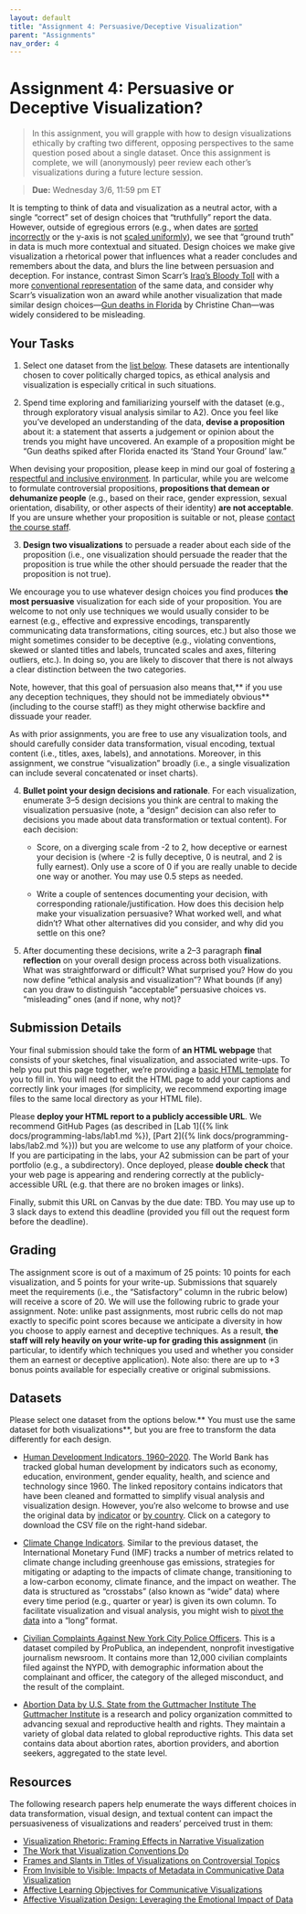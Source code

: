 ```yaml
---
layout: default
title: "Assignment 4: Persuasive/Deceptive Visualization"
parent: "Assignments"
nav_order: 4
---
```


# Assignment 4: Persuasive or Deceptive Visualization?

> In this assignment, you will grapple with how to design visualizations ethically by crafting two different, opposing perspectives to the same question posed about a single dataset. Once this assignment is complete, we will (anonymously) peer review each other’s visualizations during a future lecture session.

> **Due:** Wednesday 3/6, 11:59 pm ET

It is tempting to think of data and visualization as a neutral actor, with a single “correct” set of design choices that “truthfully” report the data. However, outside of egregious errors (e.g., when dates are [sorted incorrectly](https://www.atlantamagazine.com/great-reads/behind-georgias-covid-19-dashboard-disaster/) or the y-axis is not [scaled uniformly](https://twitter.com/whitehouse/status/1486709480351952901)), we see that “ground truth” in data is much more contextual and situated. Design choices we make give visualization a rhetorical power that influences what a reader concludes and remembers about the data, and blurs the line between persuasion and deception. For instance, contrast Simon Scarr’s [Iraq’s Bloody Toll](http://www.simonscarr.com/iraqs-bloody-toll) with a more [conventional representation](https://www.infoworld.com/article/3088166/why-how-to-lie-with-statistics-did-us-a-disservice.html) of the same data, and consider why Scarr’s visualization won an award while another visualization that made similar design choices—[Gun deaths in Florida](https://www.businessinsider.com/gun-deaths-in-florida-increased-with-stand-your-ground-2014-2) by Christine Chan—was widely considered to be misleading.

## Your Tasks

1. Select one dataset from the [list below](#resources). These datasets are intentionally chosen to cover politically charged topics, as ethical analysis and visualization is especially critical in such situations.

2. Spend time exploring and familiarizing yourself with the dataset (e.g., through exploratory visual analysis similar to A2). Once you feel like you’ve developed an understanding of the data, **devise a proposition** about it: a statement that asserts a judgement or opinion about the trends you might have uncovered. An example of a proposition might be “Gun deaths spiked after Florida enacted its ‘Stand Your Ground’ law.”

When devising your proposition, please keep in mind our goal of fostering [a respectful and inclusive environment](). In particular, while you are welcome to formulate controversial propositions, **propositions that demean or dehumanize people** (e.g., based on their race, gender expression, sexual orientation, disability, or other aspects of their identity) **are not acceptable**. If you are unsure whether your proposition is suitable or not, please [contact the course staff]().

3. **Design two visualizations** to persuade a reader about each side of the proposition (i.e., one visualization should persuade the reader that the proposition is true while the other should persuade the reader that the proposition is not true).

We encourage you to use whatever design choices you find produces **the most persuasive** visualization for each side of your proposition. You are welcome to not only use techniques we would usually consider to be earnest (e.g., effective and expressive encodings, transparently communicating data transformations, citing sources, etc.) but also those we might sometimes consider to be deceptive (e.g., violating conventions, skewed or slanted titles and labels, truncated scales and axes, filtering outliers, etc.). In doing so, you are likely to discover that there is not always a clear distinction between the two categories.

Note, however, that this goal of persuasion also means that,** if you use any deception techniques, they should not be immediately obvious** (including to the course staff!) as they might otherwise backfire and dissuade your reader.

As with prior assignments, you are free to use any visualization tools, and should carefully consider data transformation, visual encoding, textual content (i.e., titles, axes, labels), and annotations. Moreover, in this assignment, we construe “visualization” broadly (i.e., a single visualization can include several concatenated or inset charts).


4. **Bullet point your design decisions and rationale**. For each visualization, enumerate 3–5 design decisions you think are central to making the visualization persuasive (note, a “design” decision can also refer to decisions you made about data transformation or textual content). For each decision:

    - Score, on a diverging scale from -2 to 2, how deceptive or earnest your decision is (where -2 is fully deceptive, 0 is neutral, and 2 is fully earnest). Only use a score of 0 if you are really unable to decide one way or another. You may use 0.5 steps as needed.

    - Write a couple of sentences documenting your decision, with corresponding rationale/justification. How does this decision help make your visualization persuasive? What worked well, and what didn’t? What other alternatives did you consider, and why did you settle on this one?

5. After documenting these decisions, write a 2–3 paragraph **final reflection** on your overall design process across both visualizations. What was straightforward or difficult? What surprised you? How do you now define “ethical analysis and visualization”? What bounds (if any) can you draw to distinguish “acceptable” persuasive choices vs. “misleading” ones (and if none, why not)?

## Submission Details

Your final submission should take the form of **an HTML webpage** that consists of your sketches, final visualization, and associated write-ups. To help you put this page together, we’re providing a [basic HTML template](https://vis-society.github.io/assignments/A3_report.html) for you to fill in. You will need to edit the HTML page to add your captions and correctly link your images (for simplicity, we recommend exporting image files to the same local directory as your HTML file).

Please **deploy your HTML report to a publicly accessible URL**. We recommend GitHub Pages (as described in [Lab 1]({% link docs/programming-labs/lab1.md %}), [Part 2]({% link docs/programming-labs/lab2.md %})) but you are welcome to use any platform of your choice. If you are participating in the labs, your A2 submission can be part of your portfolio (e.g., a subdirectory). Once deployed, please **double check** that your web page is appearing and rendering correctly at the publicly-accessible URL (e.g. that there are no broken images or links).

Finally, submit this URL on Canvas by the due date: TBD. You may use up to 3 slack days to extend this deadline (provided you fill out the request form before the deadline).

## Grading

The assignment score is out of a maximum of 25 points: 10 points for each visualization, and 5 points for your write-up. Submissions that squarely meet the requirements (i.e., the “Satisfactory” column in the rubric below) will receive a score of 20. We will use the following rubric to grade your assignment. Note: unlike past assignments, most rubric cells do not map exactly to specific point scores because we anticipate a diversity in how you choose to apply earnest and deceptive techniques. As a result, **the staff will rely heavily on your write-up for grading this assignment** (in particular, to identify which techniques you used and whether you consider them an earnest or deceptive application). Note also: there are up to +3 bonus points available for especially creative or original submissions.

## Datasets
Please select one dataset from the options below.** You must use the same dataset for both visualizations**, but you are free to transform the data differently for each design.

- [Human Development Indicators, 1960–2020](https://github.com/vis-society/World-Bank-Data-by-Indicators). The World Bank has tracked global human development by indicators such as economy, education, environment, gender equality, health, and science and technology since 1960. The linked repository contains indicators that have been cleaned and formatted to simplify visual analysis and visualization design. However, you’re also welcome to browse and use the original data by [indicator](https://data.worldbank.org/indicator) or [by country](https://data.worldbank.org/country). Click on a category to download the CSV file on the right-hand sidebar.

- [Climate Change Indicators](https://vis-society.github.io/assignments/A4.html#:~:text=Climate%20Change%20Indicators). Similar to the previous dataset, the International Monetary Fund (IMF) tracks a number of metrics related to climate change including greenhouse gas emissions, strategies for mitigating or adapting to the impacts of climate change, transitioning to a low-carbon economy, climate finance, and the impact on weather. The data is structured as “crosstabs” (also known as “wide” data) where every time period (e.g., quarter or year) is given its own column. To facilitate visualization and visual analysis, you might wish to [pivot the data](https://help.tableau.com/current/pro/desktop/en-us/pivot.htm) into a “long” format.

- [Civilian Complaints Against New York City Police Officers](https://www.propublica.org/datastore/dataset/civilian-complaints-against-new-york-city-police-officers). This is a dataset compiled by ProPublica, an independent, nonprofit investigative journalism newsroom. It contains more than 12,000 civilian complaints filed against the NYPD, with demographic information about the complainant and officer, the category of the alleged misconduct, and the result of the complaint.

- [Abortion Data by U.S. State from the Guttmacher Institute The Guttmacher Institute](https://vis-society.github.io/assignments/GuttmacherInstituteAbortionDataByState.xlsx) is a research and policy organization committed to advancing sexual and reproductive health and rights. They maintain a variety of global data related to global reproductive rights. This data set contains data about abortion rates, abortion providers, and abortion seekers, aggregated to the state level.

## Resources
The following research papers help enumerate the ways different choices in data transformation, visual design, and textual content can impact the persuasiveness of visualizations and readers’ perceived trust in them:

- [Visualization Rhetoric: Framing Effects in Narrative Visualization](http://www-personal.umich.edu/~jhullman/vis_rhetoric.pdf)
- [The Work that Visualization Conventions Do](https://eprints.whiterose.ac.uk/93521/3/repository20.pdf)
- [Frames and Slants in Titles of Visualizations on Controversial Topics](https://www.zcliu.org/vistitles/CHI18-VisTitles.pdf)
- [From Invisible to Visible: Impacts of Metadata in Communicative Data Visualization](https://cyxiong.com)
- [Affective Learning Objectives for Communicative Visualizations](https://arxiv.org/abs/2208.04078)
- [Affective Visualization Design: Leveraging the Emotional Impact of Data](https://arxiv.org/abs/2308.02831)